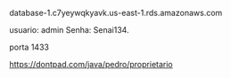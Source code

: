 database-1.c7yeywqkyavk.us-east-1.rds.amazonaws.com


usuario: admin
Senha: Senai134.

porta 1433


https://dontpad.com/java/pedro/proprietario

